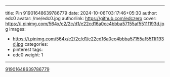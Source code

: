 
---
title: Pin 91901648639786779
date: 2024-10-06T03:17:46+05:30
author: edc0
avatar: /me/edc0.jpg
authorlink: https://github.com/edczero
cover: https://i.pinimg.com/564x/e2/2c/d1/e22cd16a0cc4bbba57155af5511f193d.jpg
images:
   - https://i.pinimg.com/564x/e2/2c/d1/e22cd16a0cc4bbba57155af5511f193d.jpg
categories:
  - pinterest
tags:
  - edc0
weight: 1
---

<!--more-->

[91901648639786779](https://in.pinterest.com/pin/91901648639786779/)

	